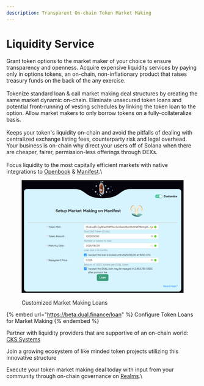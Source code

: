 ```yaml
---
description: Transparent On-chain Token Market Making
---
```


# Liquidity Service

Grant token options to the market maker of your choice to ensure transparency and openness. Acquire expensive liquidity services by paying only in options tokens, an on-chain, non-inflationary product that raises treasury funds on the back of the any exercise.\
\
Tokenize standard loan & call market making deal structures by creating the same market dynamic on-chain. Eliminate unsecured token loans and potential front-running of vesting schedules by linking the token loan to the option. Allow market makers to only borrow tokens on a fully-collateralize basis.\
\
Keeps your token's liquidity on-chain and avoid the pitfalls of dealing with centralized exchange listing fees, counterparty risk and legal overhead. Your business is on-chain why direct your users off of Solana when there are cheaper, fairer, permission-less offerings through DEXs. \
\
Focus liquidity to the most capitally efficient markets with native integrations to [Openbook](https://www.openbook.ag/) & [Manifest](https://www.manifest.trade/).\


<figure><img src="../../.gitbook/assets/image.png" alt=""><figcaption><p>Customized Market Making Loans</p></figcaption></figure>

{% embed url="https://beta.dual.finance/loan" %}
Configure Token Loans for Market Making
{% endembed %}

Partner with liquidity providers that are supportive of an on-chain world:\
[CKS Systems](https://cks.systems/)

Join a growing ecosystem of like minded token projects utilizing this innovative structure

Execute your token market making deal today with input from your community through on-chain governance on [Realms](https://app.realms.today/realms).\
